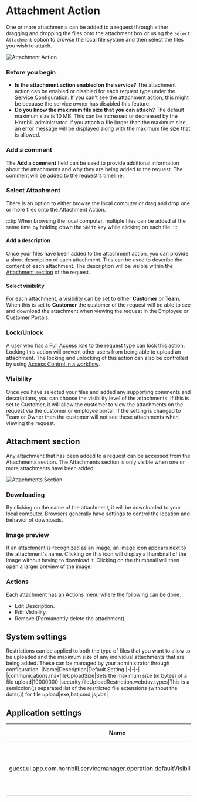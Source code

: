 # Attachment Action
One or more attachments can be added to a request through either dragging and dropping the files onto the attachment box or using the `Select Attachment` option to browse the local file systme and then select the files you wish to attach. 

![Attachment Action](/_books/servicemanager-user-guide/service-portfolio/requests/images/attachment-action.png)

### Before you begin
* **Is the attachment action enabled on the service?**  The attachment action can be enabled or disabled for each request type under the [Service Configuration](/servicemanager-user-guide/service-portfolio/request-configuration#request-actions). If you can't see the attachment action, this might be because the service owner has disabled this feature.
* **Do you know the maximum file size that you can attach?**  The default maximum size is 10 MB. This can be increased or decreased by the Hornbill administrator. If you attach a file larger than the maximum size, an error message will be displayed along with the maximum file size that is allowed.

### Add a comment
The **Add a comment** field can be used to provide additional information about the attachments and why they are being added to the request.  The comment will be added to the request's timeline.  

### Select Attachment
There is an option to either browse the local computer or drag and drop one or more files onto the Attachment Action.  

:::tip
When browsing the local computer, multiple files can be added at the same time by holding down the `Shift` key while clicking on each file.
:::

#### Add a description
Once your files have been added to the attachment action, you can provide a short description of each attachment. This can be used to describe the content of each attachment. The description will be visible within the [Attachment section](/servicemanager-user-guide/service-portfolio/requests/attachment-action#attachment-section) of the request.

#### Select visibility
For each attachment, a visibility can be set to either **Customer** or **Team**. When this is set to **Customer** the customer of the request will be able to see and download the attachment when viewing the request in the Employee or Customer Portals. 

### Lock/Unlock
A user who has a [Full Access role](/servicemanager-config/setup/service-manager-roles#system-roles) to the request type can lock this action.  Locking this action will prevent other users from being able to upload an attachment. The locking and unlocking of this action can also be controlled by using [Access Control in a workflow](/servicemanager-config/customize/workflows/service-manager-workflows#access-control).  

### Visibility
Once you have selected your files and added any supporting comments and descriptions, you can choose the visibility level of the attachments. If this is set to Customer, it will allow the customer to view the attachments on the request via the customer or employee portal. If the setting is changed to Team or Owner then the customer will not see these attachments when viewing the request.

## Attachment section
Any attachment that has been added to a request can be accessed from the Attachments section.  The Attachments section is only visible when one or more attachments have been added.

![Attachments Section](/_books/servicemanager-user-guide/service-portfolio/requests/images/attachments-section.png)

### Downloading
By clicking on the name of the attachment, it will be downloaded to your local computer. Browsers generally have settings to control the location and behavior of downloads.
### Image preview
If an attachment is recognized as an image, an image icon appears next to the attachment's name.  Clicking on this icon will display a thumbnail of the image without having to download it. Clicking on the thumbnail will then open a larger preview of the image.  

### Actions
Each attachment has an Actions menu where the following can be done.
* Edit Description.
* Edit Visibility.
* Remove (Permanently delete the attachment).

## System settings
Restrictions can be applied to both the type of files that you want to allow to be uploaded and the maximum size of any individual attachments that are being added. These can be managed by your administrator through configuration.
|Name|Description|Default Setting
|-|-|-|
|communications.maxfileUploadSize|Sets the maximum size (in bytes) of a file upload|10000000
|security.fileUploadRestriction.webdav.types|This is a semicolon(;) separated list of the restricted file extensions (without the dots(.)) for file upload|exe;bat;cmd;js;vbs|

## Application settings
|Name|Description|Default Setting
|-|-|-|
|guest.ui.app.com.hornbill.servicemanager.operation.defaultVisibility.attachFile|Default Timeline visibility value when attaching a file to a request|Customer|